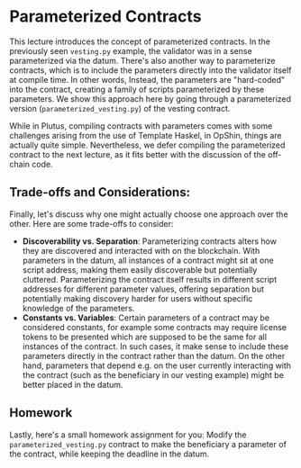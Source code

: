 <!-- [NOTES TO PRESENTER]
Another code walk-through lecture, this time for `src/week03/lecture/parameterized_vesting.py`. Should be a short one since the issues with Template Haskell that come up when parameterizing contracts in Plutus are not really a thing in OpShin. Still, good to show how to pass parameters as arguments when compiling the contract. Here are some things to mention while going through the code.
-->

# Parameterized Contracts

This lecture introduces the concept of parameterized contracts. In the previously seen `vesting.py` example, the validator was in a sense parameterized via the datum. There's also another way to parameterize contracts, which is to include the parameters directly into the validator itself at compile time. In other words, Instead, the parameters are "hard-coded" into the contract, creating a family of scripts parameterized by these parameters. We show this approach here by going through a parameterized version (`parameterized_vesting.py`) of the vesting contract.

While in Plutus, compiling contracts with parameters comes with some challenges arising from the use of Template Haskel, in OpShin, things are actually quite simple. Nevertheless, we defer compiling the parameterized contract to the next lecture, as it fits better with the discussion of the off-chain code.

<!-- [NOTES TO PRESENTER]
Now, briefly show `parameterized_vesting.py` and point out the minor differences to `vesting.py`.
-->

## Trade-offs and Considerations:

Finally, let's discuss why one might actually choose one approach over the other. Here are some trade-offs to consider:
- **Discoverability vs. Separation**: Parameterizing contracts alters how they are discovered and interacted with on the blockchain. With parameters in the datum, all instances of a contract might sit at one script address, making them easily discoverable but potentially cluttered. Parameterizing the contract itself results in different script addresses for different parameter values, offering separation but potentially making discovery harder for users without specific knowledge of the parameters.
- **Constants vs. Variables**: Certain parameters of a contract may be considered constants, for example some contracts may require license tokens to be presented which are supposed to be the same for all instances of the contract. In such cases, it make sense to include these parameters directly in the contract rather than the datum. On the other hand, parameters that depend e.g. on the user currently interacting with the contract (such as the beneficiary in our vesting example) might be better placed in the datum.

## Homework

Lastly, here's a small homework assignment for you: Modify the `parameterized_vesting.py` contract to make the beneficiary a parameter of the contract, while keeping the deadline in the datum.
